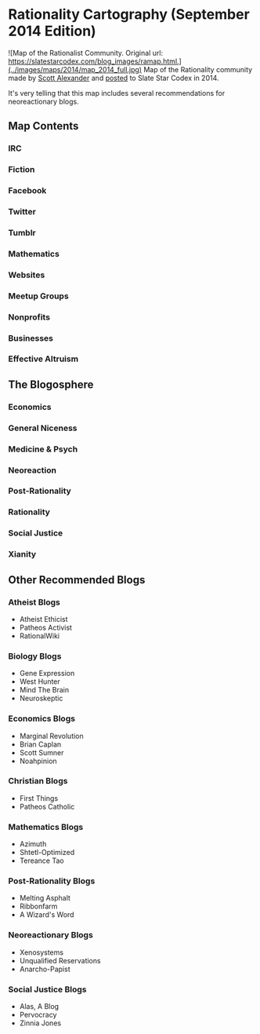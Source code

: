 # Rationality Cartography (September 2014 Edition)
![Map of the Rationalist Community. Original url:  https://slatestarcodex.com/blog_images/ramap.html.](../images/maps/2014/map_2014_full.jpg)
Map of the Rationality community made by [Scott Alexander](Scott%20Alexander.md) and [posted](https://slatestarcodex.com/2014/09/05/mapmaker-mapmaker-make-me-a-map/) to Slate Star Codex in 2014.

It's very telling that this map includes several recommendations for neoreactionary blogs.

## Map Contents

### IRC

### Fiction

### Facebook

### Twitter

### Tumblr

### Mathematics

### Websites

### Meetup Groups

### Nonprofits

### Businesses

### Effective Altruism

## The Blogosphere

### Economics

### General Niceness
### Medicine & Psych
### Neoreaction
### Post-Rationality
### Rationality
### Social Justice
### Xianity


## Other Recommended Blogs

### Atheist Blogs
- Atheist Ethicist
- Patheos Activist
- RationalWiki
### Biology Blogs
- Gene Expression
- West Hunter
- Mind The Brain
- Neuroskeptic
### Economics Blogs
- Marginal Revolution
- Brian Caplan
- Scott Sumner
- Noahpinion
### Christian Blogs
- First Things
- Patheos Catholic
### Mathematics Blogs
- Azimuth
- Shtetl-Optimized
- Tereance Tao
### Post-Rationality Blogs
- Melting Asphalt
- Ribbonfarm
- A Wizard's Word
### Neoreactionary Blogs
- Xenosystems
- Unqualified Reservations
- Anarcho-Papist
### Social Justice Blogs
- Alas, A Blog
- Pervocracy
- Zinnia Jones